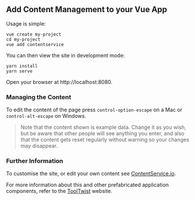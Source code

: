 ## Add Content Management to your Vue App

Usage is simple:

    vue create my-project
    cd my-project
    vue add contentservice
    
You can then view the site in development mode:

    yarn install
    yarn serve

Open your browser at http://localhost:8080.

### Managing the Content
To edit the content of the page press `control-option-escape` on a Mac or `control-alt-escape` on Windows.

> Note that the content shown is example data. Change it as you wish, but be aware that
> other people will see anything you enter, and also that the content gets reset
> regularly without warning so your changes may disappear.

### Further Information
To customise the site, or edit your own content see [ContentService.io](http://contentservice.io).

For more information about this and other prefabricated application components, refer to the [ToolTwist](http://tooltwist.com) website.

